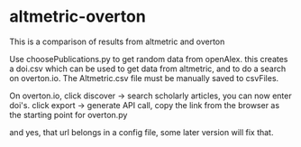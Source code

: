 # altmetric-overton
This is a comparison of results from altmetric and overton

Use choosePublications.py to get random data from openAlex. 
this creates a doi.csv which can be used to get data from altmetric, 
and to do a search on overton.io. 
The Altmetric.csv file must be manually saved to csvFiles.

On overton.io, click discover -> search scholarly articles,
you can now enter doi's. 
click export -> generate API call,
copy the link from the browser as the starting point for overton.py

and yes, that url belongs in a config file, some later version will fix that.